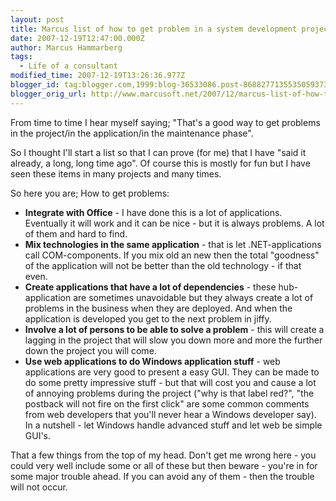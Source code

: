 ```yaml
---
layout: post
title: Marcus list of how to get problem in a system development project
date: 2007-12-19T12:47:00.000Z
author: Marcus Hammarberg
tags:
  - Life of a consultant
modified_time: 2007-12-19T13:26:36.977Z
blogger_id: tag:blogger.com,1999:blog-36533086.post-8688277135535059373
blogger_orig_url: http://www.marcusoft.net/2007/12/marcus-list-of-how-to-get-problem-in.html
---
```


From time to time I hear myself saying; "That's a good way to get
problems in the project/in the application/in the maintenance
phase".

So I thought I'll start a list so that I can prove (for me) that I have
"said it already, a long, long time ago". Of course this is mostly for
fun but I have seen these items in many projects and many times.

So here you are; How to get problems:

- **Integrate with Office** - I have done this is a lot of
  applications. Eventually it will work and it can be nice - but it is
  always problems. A lot of them and hard to find.
- **Mix technologies in the same application** - that is let
  .NET-applications call COM-components. If you mix old an new then
  the total "goodness" of the application will not be better than the
  old technology - if that even.
- **Create applications that have a lot of <span id="SPELLING_ERROR_1"
    class="blsp-spelling-corrected">dependencies** - these
  hub-application are sometimes unavoidable but they always create a
  lot of problems in the business when they are deployed. And when the
  application is developed you get to the next problem in jiffy.
- **Involve a lot of persons to be able to solve a problem** - this
  will create a lagging in the project that will slow you down more
  and more the further down the project you will come.
- **Use <span id="SPELLING_ERROR_2"
    class="blsp-spelling-corrected">web applications to do
  Windows application stuff** - web applications are very good to
  present a easy GUI. They can be made to do some pretty impressive
  stuff - but that will cost you and cause a lot of annoying problems
  during the project ("why is that label red?", "the <span
    id="SPELLING_ERROR_3" class="blsp-spelling-error">postback
  will not fire on the first click" are some common comments from web
  developers that you'll never hear a Windows developer say).
  In a nutshell - let Windows handle advanced stuff and let web be
  simple GUI's.

That a few things from the top of my head. Don't get me wrong here - you
could very well include some or all of these but then beware - you're in
for some major trouble ahead. If you can avoid any of them - then the
trouble will not occur.
